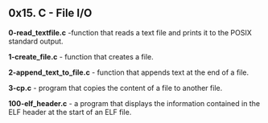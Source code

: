 ## 0x15. C - File I/O

**0-read_textfile.c** -function that reads a text file and prints it to the POSIX standard output.

**1-create_file.c** - function that creates a file.

**2-append_text_to_file.c** - function that appends text at the end of a file.

**3-cp.c** - program that copies the content of a file to another file.

**100-elf_header.c** - a program that displays the information contained in the ELF header at the start of an ELF file.
